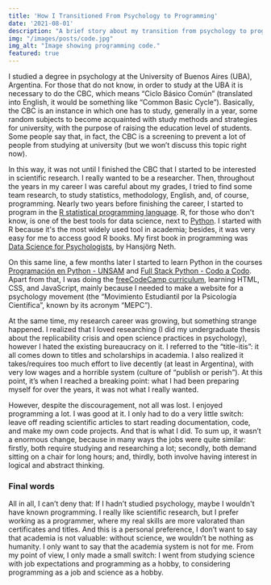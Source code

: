 ```yaml
---
title: 'How I Transitioned From Psychology to Programming'
date: '2021-08-01'
description: "A brief story about my transition from psychology to programming."
img: "/images/posts/code.jpg"
img_alt: "Image showing programming code."
featured: true
---
```


I studied a degree in psychology at the University of Buenos Aires (UBA), Argentina. For those that do not know, in order to study at the UBA it is necessary to do the CBC, which means “Ciclo Básico Común” (translated into English, it would be something like “Common Basic Cycle”). Basically, the CBC is an instance in which one has to study, generally in a year, some random subjects to become acquainted with study methods and strategies for university, with the purpose of raising the education level of students. Some people say that, in fact, the CBC is a screening to prevent a lot of people from studying at university (but we won’t discuss this topic right now).

In this way, it was not until I finished the CBC that I started to be interested in scientific research. I really wanted to be a researcher. Then, throughout the years in my career I was careful about my grades, I tried to find some team research, to study statistics, methodology, English, and, of course, programming. Nearly two years before finishing the career, I started to program in the [R statistical programming language](https://www.r-project.org/). R, for those who don't know, is one of the best tools for data science, next to [Python](https://www.python.org/). I started with R because it's the most widely used tool in academia; besides, it was very easy for me to access good R books. My first book in programming was [Data Science for Psychologists](https://bookdown.org/hneth/ds4psy/), by Hansjörg Neth. 

On this same line, a few months later I started to learn Python in the courses [Programación en Python - UNSAM](https://github.com/python-unsam/Programacion_en_Python_UNSAM) and [Full Stack Python - Codo a Codo](https://www.buenosaires.gob.ar/educacion/codocodo/el-programa). Apart from that, I was doing the [freeCodeCamp curriculum](https://www.freecodecamp.org/), learning HTML, CSS, and JavaScript, mainly because I needed to make a website for a psychology movement (the “Movimiento Estudiantil por la Psicología Científica”, known by its acronym “MEPC”). 

At the same time, my research career was growing, but something strange happened. I realized that I loved researching (I did my undergraduate thesis about the replicability crisis and open science practices in psychology), however I hated the existing bureaucracy on it. I referred to the “title-itis”: it all comes down to titles and scholarships in academia. I also realized it takes/requires too much effort to live decently (at least in Argentina), with very low wages and a horrible system (culture of “publish or perish”). At this point, it’s when I reached a breaking point: what I had been preparing myself for over the years, it was not what I really wanted.

However, despite the discouragement, not all was lost. I enjoyed programming a lot. I was good at it. I only had to do a very little switch: leave off reading scientific articles to start reading documentation, code, and make my own code projects. And that is what I did. To sum up, it wasn’t a enormous change, because in many ways the jobs were quite similar: firstly,  both require studying and researching a lot;  secondly, both demand sitting on a chair for long hours; and, thirdly, both involve having interest in logical and abstract thinking.

### Final words

All in all, I can’t deny that: If I hadn’t studied psychology, maybe I wouldn't have known programming. I really like scientific research, but I prefer working as a programmer, where my real skills are more valorated than certificates and titles. And this is a personal preference, I don’t want to say that academia is not valuable: without science, we wouldn’t be nothing as humanity. I only want to say that the academia system is not for me. From my point of view, I only made a small switch: I went from studying science with job expectations and programming as a hobby, to considering programming as a job and science as a hobby.

